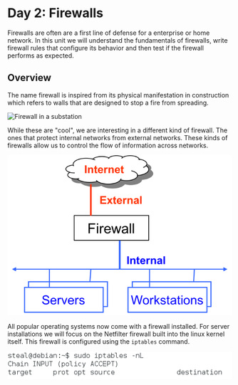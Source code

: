 # Day 2: Firewalls

Firewalls are often are a first line of defense for a enterprise or home network. In this unit we will understand the fundamentals of firewalls, write firewall rules that configure its behavior and then test if the firewall performs as expected.

## Overview

The name firewall is inspired from its physical manifestation in construction which refers to walls that are designed to stop a fire from spreading.

 ![Firewall in a substation](https://upload.wikimedia.org/wikipedia/commons/3/3c/Firewall_Electrical_Substation.jpg)

While these are "cool", we are interesting in a different kind of firewall. The ones that protect internal networks from external networks. These kinds of firewalls allow us to control the flow of information across networks. 

![network firewalls](../img/networkfirewall.png)

All popular operating systems now come with a firewall installed. For server installations we will focus on the Netfilter firewall built into the linux kernel itself. This firewall is configured using the `iptables` command.

![iptables screenshot](../img/iptables.png)